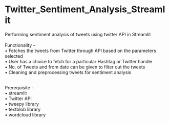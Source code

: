 # Twitter_Sentiment_Analysis_Streamlit
Performing sentiment analysis of tweets using twitter API in Streamlit <br /><br />
Functionality –<br />
•	Fetches the tweets from Twitter through API based on the parameters selected<br />
•	User has a choice to fetch for a particular Hashtag or Twitter handle<br />
•	No. of Tweets and from date can be given to filter out the tweets <br />
•	Cleaning and preprocessing tweets for sentiment analysis<br /><br />

Prerequisite -<br />
• streamlit<br />
•	Twitter API <br />
•	tweepy library<br />
• textblob library<br />
• wordcloud library<br />

